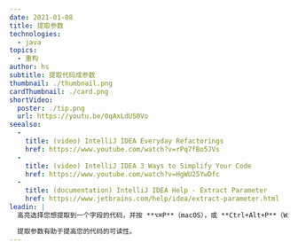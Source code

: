 ```yaml
---
date: 2021-01-08
title: 提取参数
technologies:
  - java
topics:
  - 重构
author: hs
subtitle: 提取代码成参数
thumbnail: ./thumbnail.png
cardThumbnail: ./card.png
shortVideo:
  poster: ./tip.png
  url: https://youtu.be/0qAxLdUS0Vo
seealso:
  - 
    title: (video) IntelliJ IDEA Everyday Refactorings
    href: https://www.youtube.com/watch?v=rPq7fBo5JVs
  - 
    title: (video) IntelliJ IDEA 3 Ways to Simplify Your Code
    href: https://www.youtube.com/watch?v=HgWU25YwDfc
  - 
    title: (documentation) IntelliJ IDEA Help - Extract Parameter
    href: https://www.jetbrains.com/help/idea/extract-parameter.html
leadin: |
  高亮选择您想提取到一个字段的代码，并按 **⌥⌘P**（macOS），或 **Ctrl+Alt+P**（Windows/Linux）来提取它。

  提取参数有助于提高您的代码的可读性。
---
```


